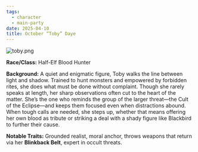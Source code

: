 ```yaml
---
tags:
  - character
  - main-party
date: 2025-04-10
title: October “Toby” Daye
---
```

![toby.png](/images/toby.png)

**Race/Class:** Half-Elf Blood Hunter  

**Background:** A quiet and enigmatic figure, Toby walks the line between light and shadow. Trained to hunt monsters and empowered by forbidden rites, she does what must be done without complaint. Though she rarely speaks at length, her sharp observations often cut to the heart of the matter. She’s the one who reminds the group of the larger threat—the Cult of the Eclipse—and keeps them focused even when distractions abound. When tough calls are needed, she steps up, whether that means offering her own blood as tribute or striking a deal with a shady figure like Blackbird to further their cause.  

**Notable Traits:** Grounded realist, moral anchor, throws weapons that return via her **Blinkback Belt**, expert in occult threats.